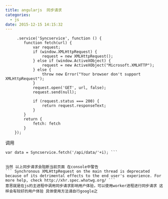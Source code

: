 ```yaml
---
title: angularjs  同步请求
categories:
  - js
date: 2015-12-15 14:15:32
---
```


 
```
     .service('Syncservice', function () {
        function fetch(url) {
            var request;
            if (window.XMLHttpRequest) {
                request = new XMLHttpRequest();
            } else if (window.ActiveXObject) {
                request = new ActiveXObject("Microsoft.XMLHTTP");
            } else {
                throw new Error("Your browser don't support XMLHttpRequest");
            }
            request.open('GET', url, false);
            request.send(null);

            if (request.status === 200) {
                return request.responseText;
            }
        }
        return {
            fetch: fetch
        }
	});
```

调用
 
```
var data = Syncservice.fetch('/api/data/'+i); ```


当然 以上同步请求会阻断当前页面 在console中警告
``` Synchronous XMLHttpRequest on the main thread is deprecated because of its detrimental effects to the end user's experience. For more help, check http://xhr.spec.whatwg.org/ ```
意思就是在js的主进程中调用同步请求影响用户体验，可以使用worker进程进行同步请求 这样会有较好的用户体验 具体使用方法请自行google之
